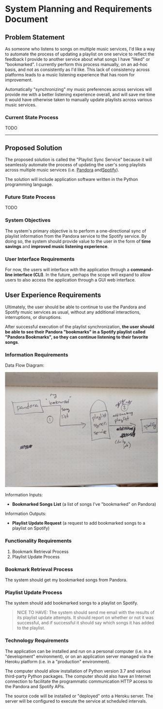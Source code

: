# System Planning and Requirements Document

## Problem Statement

As someone who listens to songs on multiple music services, I'd like a way to automate the process of updating a playlist on one service to reflect the feedback I provide to another service about what songs I have "liked" or "bookmarked". I currently perform this process manually, on an ad-hoc basis, and not as consistently as I'd like. This lack of consistency across platforms leads to a music listening experience that has room for improvement.

Automatically "synchronizing" my music preferences across services will provide me with a better listening experience overall, and will save me time it would have otherwise taken to manually update playlists across various music services.

### Current State Process

TODO











<hr>

## Proposed Solution

The proposed solution is called the "Playlist Sync Service" because it will seamlessly automate the process of updating the user's song playlists across multiple music services (i.e. [Pandora](https://www.pandora.com) and[Spotify]([Spotify](https://www.spotify.com))).

The solution will include application software written in the Python programming language.

### Future State Process

TODO

### System Objectives

The system's primary objective is to perform a one-directional sync of playlist information from the Pandora service to the Spotify service. By doing so, the system should provide value to the user in the form of **time savings** and **improved music listening experience**.

### User Interface Requirements

For now, the users will interface with the application through a **command-line interface (CLI)**. In the future, perhaps the scope will expand to allow users to also access the application through a GUI web interface.

## User Experience Requirements

Ultimately, the user should be able to continue to use the Pandora and Spotify music services as usual, without any additional interactions, interruptions, or disruptions.

After successful execution of the playlist synchronization, **the user should be able to see their Pandora "bookmarks" in a Spotify playlist called "Pandora Bookmarks", so they can continue listening to their favorite songs**.












































### Information Requirements

Data Flow Diagram:

![a sketch of a data flow diagram, depicting a system icon in the middle, with information flows from the Pandora service into the system, and information outflows from the system to Spotify service](/planning/dfd-sketch.jpg)

Information Inputs:

  + **Bookmarked Songs List** (a list of songs I've "bookmarked" on Pandora)

Information Outputs:

  + **Playlist Update Request** (a request to add bookmarked songs to a playlist on Spotify)

### Functionality Requirements

  1. Bookmark Retrieval Process
  2. Playlist Update Process

### Bookmark Retrieval Process

The system should get my bookmarked songs from Pandora.

### Playlist Update Process

The system should add bookmarked songs to a playlist on Spotify.

> NICE TO HAVE: The system should send me email with the results of its playlist update attempts. It should report on whether or not it was successful, and if successful it should say which songs it has added to the playlist.














### Technology Requirements

The application can be installed and run on a personal computer (i.e. in a "development" environment), or on an application server managed via the Heroku platform (i.e. in a "production" environment).

The computer should allow installation of Python version 3.7 and various third-party Python packages. The computer should also have an Internet connection to facilitate the programmatic communication HTTP access to the Pandora and Spotify APIs.

The source code will be installed or "deployed" onto a Heroku server. The server will be configured to execute the service at scheduled intervals.
